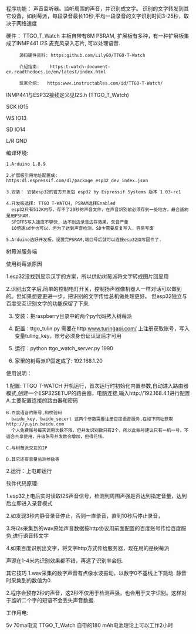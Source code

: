 
程序功能： 声音监听器。监听周围的声音，并识别成文字。
          识别的文字转发到其它设备，如树莓派，每段录音最长10秒,平均一段录音的文字识别时间3-25秒，取决于网络速度

硬件：    TTGO_T_Watch 主板自带有8M PSRAM, 扩展板有多种，有一种扩展板集成了INMP441 I2S 麦克风录入芯片, 可以处理语音.

         源码硬件资料: https:github.com/LilyGO/TTGO-T-Watch
         
         介绍指南:    https:t-watch-document-en.readthedocs.io/en/latest/index.html
         
         玩家介绍:   https:www.instructables.com/id/TTGO-T-Watch/
         
 INMP441与ESP32接线定义见I2S.h (TTGO_T_Watch)
 
 SCK IO15
 
 WS  IO13
 
 SD  IO14
 
 L/R GND
 

编译环境:

    1.Arduino 1.8.9
    
    2.扩展板引用地址配置成: https:dl.espressif.com/dl/package_esp32_dev_index.json
    
    3.安装： 安装esp32的官方开发包 esp32 by Espressif Systems 版本 1.03-rc1
    
    4.开发板选择: TTGO T-WATCH, PSRAM选择Enabled
      esp32只有512K内存，存不了20秒的声音文件，在声音识别前必须存到一处地方，最合适的是用PSRAM.
      SPIFFS写入速度不够快, 达不到边录音边存效果，失音严重
      10倍速sd卡也可以，但为了达到声音检测，SD卡需要反复写入，容易写废
      
    5.Arduino选好开发板，设置完PSRAM,端口号后就可以连接esp32烧写固件了.
 
树莓派服务端

  使用树莓派原因
  
  1.esp32没找到显示汉字的方案，所以供助树莓派将文字转成图片回显用
  
  2.识别出文字后,简单的控制电灯开关，控制扬声器像机器人一样对话可以做到的。但如果想要更进一步，把识别的文字传给总机做处理更好。
    但esp32独立与百度交互识别文字的功能保留了下来.
    
  3. 安装：把raspberry目录中的两个py代码拷入树莓派
  
  4. 配置：ttgo_tulin.py   需要在http:www.turingapi.com/ 上注册获取账号，写入变量tuling_key，账号必须身份证认证后才可用
  
  5. 运行：python ttgo_watch_server.py 1990 
  
  6. 家里的树莓派IP固定成了: 192.168.1.20      


使用说明：

  1.配置: TTGO T-WATCH 开机运行，首次运行时初始化内置参数,自动进入路由器模式,创建一个ESP32SETUP的路由器，电脑连接,输入http://192.168.4.1进行配置
    A.主要配置连接的路由器和密码
    
    B.百度语音的账号,和校验码
      baidu_key, baidu_secert 这两个参数需要注册百度语音服务,在如下网址获取 http://yuyin.baidu.com
      个人免费账号每天调用次数不限，但并发识别数只有2个，所以此账号建议只有一机一号，不适合共享使用，升级账号并发数会增加，但得花钱。
      
    C.与树莓派交互的IP
    
    D.其它还有音量监测参数等
    
  2.运行：上电即运行


软件代码原理:

  1.esp32上电后实时读取I2S声音信号，检测到周围声强是否达到指定音量，达到后立即进入录音模式
  
  2.如发现3秒内静音录音停止，否则一直录音，直到10秒后停止录音，
  
  3.将i2s采集到的wav原始声音数据按http协议用前面配置的百度账号传给百度服务,进行语音转文字
  
  4.如果百度识别出文字，将文字http方式传给服务器，现在用的是树莓派
  
  声源在1-4米内识别效果都不错，再远了识别率会低.


其它技巧
  1.wav采集的数字声音有点像水波振动，以数字0不基线上下跳动. 静音时采集到的数值为0.
  
  2.程序会预存2秒的声音，这2秒不仅用于检测声强，也会用于文字识别。这样对于监听二个字的短语不会丢失声音数据.
  

工作用电:

  5v 70ma电流  TTGO_T_Watch 自带的180 mAh电池理论上可以工作2小时
